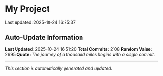 # My Project


Last updated: 2025-10-24 16:25:37



































































































































































































































































































































































































































































































































































































































































































































































































































































































































































































































































































































































































































































































































































































































































































































































































































































































































































































































































































































































































































































































































































































































































































































































































































































































































































































## Auto-Update Information

**Last Updated:** 2025-10-24 16:51:20
**Total Commits:** 2108
**Random Value:** 2695
**Quote:** _The journey of a thousand miles begins with a single commit._

---
_This section is automatically generated and updated._